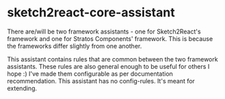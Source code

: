 # sketch2react-core-assistant

There are/will be two framework assistants - one for Sketch2React's framework and one for Stratos
Components' framework. This is because the frameworks differ slightly from one another.

This assistant contains rules that are common between the two framework assistants. These rules are
also general enough to be useful for others I hope :) I've made them configurable as per
documentation recommendation. This assistant has no config-rules. It's meant for extending.
